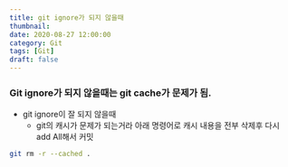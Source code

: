 ```yaml
---
title: git ignore가 되지 않을때
thumbnail: 
date: 2020-08-27 12:00:00
category: Git
tags: [Git]
draft: false
---
```


### Git ignore가 되지 않을때는 git cache가 문제가 됨.

- git ignore이 잘 되지 않을때
    - git의 캐시가 문제가 되는거라 아래 명령어로 캐시 내용을 전부 삭제후 다시 add All해서 커밋

```bash
git rm -r --cached .
```